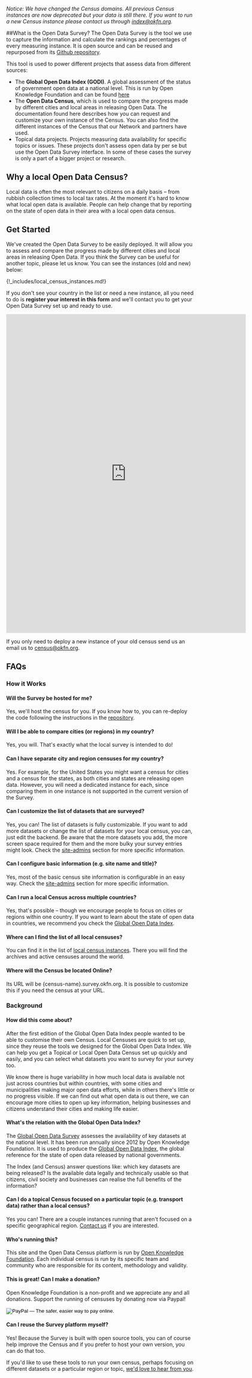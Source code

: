 *Notice: We have changed the Census domains. All previous Census instances are now deprecated but your data is still there. If you want to run a new Census instance please contact us through
[index@okfn.org](mailto:index@okfn.org).*

##What is the Open Data Survey?
The Open Data Survey is the tool we use to capture the information and calculate the rankings and percentages of every measuring instance. It is open source and can be reused and repurposed from its [Github repository](https://github.com/okfn/opendatasurvey/).

This tool is used to power different projects that assess data from different sources: 

* The __Global Open Data Index (GODI)__. A global assessment of the status of government open data at a national level. This is run by Open Knowledge Foundation and can be found [here](https://index.okfn.org/) 
* The __Open Data Census__, which is used to compare the progress made by different cities and local areas in releasing Open Data. The documentation found here describes how you can request and customize your own instance of the Census. You can also find the different instances of the Census that our Network and partners have used.
* Topical data projects. Projects measuring data availability for specific topics or issues. These projects don't assess open data by per se but use the Open Data Survey interface. In some of these cases the survey is only a part of a bigger project or research. 

## Why a local Open Data Census?
  
Local data is often the most relevant to citizens on a daily basis – from rubbish collection times to local tax rates.
    At the moment it's hard to know what local open data is available.
   People can help change that by reporting on the state of open data in their area with a local open data census.

## Get Started

We've created the Open Data Survey to be easily deployed. It will allow you to assess and compare the progress made by different cities and local areas in releasing Open Data. If you think the Survey can be useful for another topic, please let us know.  You can see the instances (old and new) below:

{!_includes/local_census_instances.md!}

If you don't see your country in the list or need a new instance, all you need to do is __register your interest in this form__ and we'll contact you to get your Open Data Survey set up and ready to use.

<iframe src="https://docs.google.com/forms/d/1kbASV4sc6ElLieyj009gNAGGfpMJ8pDek7zNBC52x9c/viewform?embedded=true" width="640" height="850" frameborder="0" marginheight="0" marginwidth="0">Loading&#8230;</iframe>

If you only need to deploy a new instance of your old census send us an email us to census@okfn.org. 

## FAQs

### How it Works

#### Will the Survey be hosted for me?

Yes, we'll host the census for you. If you know how to, you can re-deploy the code following the instructions in the [repository](https://github.com/okfn/opendatasurvey). 

#### Will I be able to compare cities (or regions) in my country?
 
Yes, you will. That's exactly what the local survey is intended to do!

#### Can I have separate city and region censuses for my country?

Yes. For example, for the United States you might want a census for cities and a census for the states, as both cities and states are releasing open data. However, you will need a dedicated instance for each, since comparing them in one instance is not supported in the current version of the Survey. 

#### Can I customize the list of datasets that are surveyed?

Yes, you can! The list of datasets is fully customizable. If you want to add more datasets or change the list of datasets for your local census, you can, just edit the backend. Be aware that the more datasets you add, the more screen space required for them and the more bulky your survey entries might look. Check the [site-admins](site-admins) section for more specific information. 

#### Can I configure basic information (e.g. site name and title)?

Yes, most of the basic census site information is configurable in an easy way. Check the [site-admins](/site-admins) section for more specific information.

#### Can I run a local Census across multiple countries?

Yes, that's possible – though we encourage people to focus on cities or regions within one country. If you want to learn about the state of open data in countries, we recommend you check the [Global Open Data Index][open-data-index].

#### Where can I find the list of all local censuses?

You can find it in the list of [local census instances](!includes/local_census_instances.md!). There you will find the archives and active censuses around the world.

#### Where will the Census be located Online?
Its URL will be {census-name}.survey.okfn.org. It is possible to customize this if you need the census at your URL.

### Background

#### How did this come about?

After the first edition of the Global Open Data Index people wanted to be able to customise their own Census. Local Censuses are quick to set up, since they reuse the tools we designed for the Global Open Data Index. We can help you get a Topical or Local Open Data Census set up quickly and easily, and you can select what datasets you want to survey for your survey too.

We know there is huge variability in how much local data is available not just across countries but within countries, with some cities and municipalities making major open data efforts, while in others there's little or no progress visible. If we can find out what open data is out there, we can encourage more cities to open up key information, helping businesses and citizens understand their cities and making life easier.

#### What's the relation with the Global Open Data Index?

The [Global Open Data Survey][national-open-data-census] assesses the availability of key datasets at the national level. It has been run annually since 2012 by Open Knowledge Foundation. It is used to produce the [Global Open Data Index][open-data-index], the global reference for the state of open data released by national governments.

The Index (and Census) answer questions like: which key datasets are being released? Is the available data legally and technically usable so that citizens, civil society and businesses can realise the full benefits of the information?

#### Can I do a topical Census focused on a particular topic (e.g. transport data) rather than a local census?

Yes you can! There are a couple instances running that aren't focused on a specific geographical region. [Contact us][contact-us] if you are interested.

#### Who's running this?

This site and the Open Data Census platform is run by [Open Knowledge Foundation][okf]. Each individual census is run by its specific team and community who are responsible for its content, methodology and validity.

#### This is great! Can I make a donation?

Open Knowledge Foundation is a non-profit and we appreciate any and all donations. Support the running of censuses by donating now via Paypal!

<form action="https://www.paypal.com/cgi-bin/webscr" method="post">
<input type="hidden" name="cmd" value="_s-xclick" />
<input type="hidden" name="hosted_button_id" value="CFMADP9T64XUN" />
<input type="image" src="https://www.paypalobjects.com/en_GB/i/btn/btn_donate_SM.gif" border="0" name="submit" alt="PayPal — The safer, easier way to pay online." />
<img alt="" border="0" src="https://www.paypalobjects.com/en_GB/i/scr/pixel.gif" width="1" height="1" />
</form>

#### Can I reuse the Survey platform myself?

Yes! Because the Survey is built with open source tools, you can of course help improve the Census and if you prefer to host your own version, you can do that too.

If you'd like to use these tools to run your own census, perhaps focusing on different datasets or a particular region or topic, [we'd love to hear from you][contact-us].


[contact-us]: /contact/
[okf]: https://okfn.org
[open-data-index]: http://index.okfn.org/
[national-open-data-census]: http://census.okfn.org/
